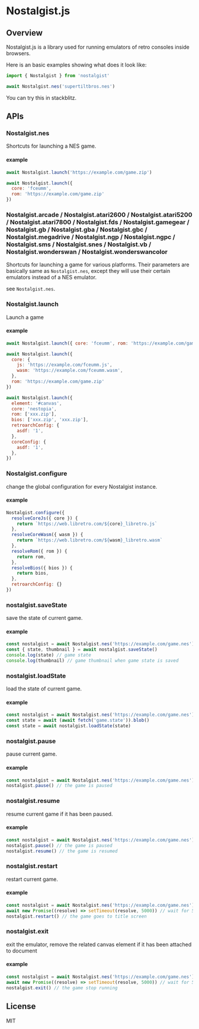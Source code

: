 # Nostalgist.js

## Overview
Nostalgist.js is a library used for running emulators of retro consoles inside browsers.

Here is an basic examples showing what does it look like:

```js
import { Nostalgist } from 'nostalgist'

await Nostalgist.nes('supertiltbros.nes')
```
You can try this in stackblitz.

## APIs
### Nostalgist.nes
Shortcuts for launching a NES game.
#### example
```js
await Nostalgist.launch('https://example.com/game.zip')

await Nostalgist.launch({
  core: 'fceumm',
  rom: 'https://example.com/game.zip'
})
```

### Nostalgist.arcade / Nostalgist.atari2600 / Nostalgist.atari5200 / Nostalgist.atari7800 / Nostalgist.fds / Nostalgist.gamegear / Nostalgist.gb / Nostalgist.gba / Nostalgist.gbc / Nostalgist.megadrive / Nostalgist.ngp / Nostalgist.ngpc / Nostalgist.sms / Nostalgist.snes / Nostalgist.vb / Nostalgist.wonderswan / Nostalgist.wonderswancolor
Shortcuts for launching a game for various platforms. Their parameters are  basically same as `Nostalgist.nes`, except they will use their certain emulators instead of a NES emulator.

see `Nostalgist.nes`.

### Nostalgist.launch
Launch a game
#### example
```js
await Nostalgist.launch({ core: 'fceumm', rom: 'https://example.com/game.zip' })

await Nostalgist.launch({
  core: {
    js: 'https://example.com/fceumm.js',
    wasm: 'https://example.com/fceumm.wasm',
  },
  rom: 'https://example.com/game.zip'
})

await Nostalgist.launch({
  element: '#canvas',
  core: 'nestopia',
  rom: ['xxx.zip'],
  bios: ['xxx.zip', 'xxx.zip'],
  retroarchConfig: {
    asdf: '1',
  },
  coreConfig: {
    asdf: '1',
  },
})
```

### Nostalgist.configure
change the global configuration for every Nostalgist instance.
#### example
```js
Nostalgist.configure({
  resolveCoreJs({ core }) {
    return `https://web.libretro.com/${core}_libretro.js`
  },
  resolveCoreWasm({ wasm }) {
    return `https://web.libretro.com/${wasm}_libretro.wasm`
  },
  resolveRom({ rom }) {
    return rom,
  },
  resolveBios({ bios }) {
    return bios,
  },
  retroarchConfig: {}
})
```

### nostalgist.saveState
save the state of current game.
#### example
```js
const nostalgist = await Nostalgist.nes('https://example.com/game.nes')
const { state, thumbnail } = await nostalgist.saveState()
console.log(state) // game state
console.log(thumbnail) // game thumbnail when game state is saved
```

### nostalgist.loadState
load the state of current game.
#### example
```js
const nostalgist = await Nostalgist.nes('https://example.com/game.nes')
const state = await (await fetch('game.state')).blob()
const state = await nostalgist.loadState(state)
```

### nostalgist.pause
pause current game.
#### example
```js
const nostalgist = await Nostalgist.nes('https://example.com/game.nes')
nostalgist.pause() // the game is paused
```

### nostalgist.resume
resume current game if it has been paused.
#### example
```js
const nostalgist = await Nostalgist.nes('https://example.com/game.nes')
nostalgist.pause() // the game is paused
nostalgist.resume() // the game is resumed
```

### nostalgist.restart
restart current game.
#### example
```js
const nostalgist = await Nostalgist.nes('https://example.com/game.nes')
await new Promise((resolve) => setTimeout(resolve, 5000)) // wait for 5 seconds
nostalgist.restart() // the game goes to title screen
```

### nostalgist.exit
exit the emulator, remove the related canvas element if it has been attached to document
#### example
```js
const nostalgist = await Nostalgist.nes('https://example.com/game.nes')
await new Promise((resolve) => setTimeout(resolve, 5000)) // wait for 5 seconds
nostalgist.exit() // the game stop running
```

<!-- ## Related projects
+ [Retro Assembly](https://github.com/arianrhodsandlot/retro-assembly): Emulators running in this web app are powered by Nostalgist.js. -->

## License
MIT
